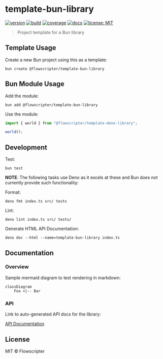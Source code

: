# template-bun-library

[![version](https://img.shields.io/github/v/release/flowscripter/template-bun-library?sort=semver)](https://github.com/flowscripter/template-bun-library/releases)
[![build](https://img.shields.io/github/actions/workflow/status/flowscripter/template-bun-library/release-bun-library.yml)](https://github.com/flowscripter/template-bun-library/actions/workflows/release-bun-library.yml)
[![coverage](https://codecov.io/gh/flowscripter/template-bun-library/graph/badge.svg?token=uWK0oWsBjr)](https://codecov.io/gh/flowscripter/template-bun-library)
[![docs](https://img.shields.io/badge/docs-API-blue)](https://flowscripter.github.io/template-bun-library/index.html)
[![license: MIT](https://img.shields.io/github/license/flowscripter/template-bun-library)](https://github.com/flowscripter/template-bun-library/blob/main/LICENSE)

> Project template for a Bun library

## Template Usage

Create a new Bun project using this as a template:

`bun create @flowscripter/template-bun-library`

## Bun Module Usage

Add the module:

`bun add @flowscripter/template-bun-library`

Use the module:

```typescript
import { world } from "@flowscripter/template-deno-library";

world();
```

## Development

Test: 

`bun test`

**NOTE**: The following tasks use Deno as it excels at these and Bun does not currently provide such functionality:

Format:

`deno fmt index.ts src/ tests`

Lint:

`deno lint index.ts src/ tests/`

Generate HTML API Documentation:

`deno doc --html --name=template-bun-library index.ts`

## Documentation

### Overview

Sample mermaid diagram to test rendering in markdown:

```mermaid
classDiagram
    Foo <|-- Bar
```

### API

Link to auto-generated API docs for the library:

[API Documentation](https://flowscripter.github.io/template-bun-library/index.html)

## License

MIT © Flowscripter
